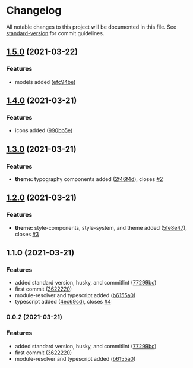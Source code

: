 # Changelog

All notable changes to this project will be documented in this file. See [standard-version](https://github.com/conventional-changelog/standard-version) for commit guidelines.

## [1.5.0](https://github.com/andradeB/banQi/compare/v1.4.0...v1.5.0) (2021-03-22)


### Features

* models added ([efc94be](https://github.com/andradeB/banQi/commit/efc94be9fe1f4e54fda47e8243d6fb5331187d2d))

## [1.4.0](https://github.com/andradeB/banQi/compare/v1.3.0...v1.4.0) (2021-03-21)


### Features

* icons added ([990bb5e](https://github.com/andradeB/banQi/commit/990bb5e3a2399850b13735e741016485b3b7d97f))

## [1.3.0](https://github.com/andradeB/banQi/compare/v1.2.0...v1.3.0) (2021-03-21)


### Features

* **theme:** typography components added ([2f46f4d](https://github.com/andradeB/banQi/commit/2f46f4d64091b733f02b6f6c0a2a1ec24cadde9e)), closes [#2](https://github.com/andradeB/banQi/issues/2)

## [1.2.0](https://github.com/andradeB/banQi/compare/v1.1.0...v1.2.0) (2021-03-21)


### Features

* **theme:** style-components, style-system, and theme added ([5fe8e47](https://github.com/andradeB/banQi/commit/5fe8e47901ec8c8b334fc240c33785cd214e73f0)), closes [#3](https://github.com/andradeB/banQi/issues/3)

## 1.1.0 (2021-03-21)


### Features

* added standard version, husky, and commitlint ([77299bc](https://github.com/andradeB/banQi/commit/77299bc9764770f2f9fe306879d5f2345f99be22))
* first commit ([3622220](https://github.com/andradeB/banQi/commit/3622220eef0e091d764ab29a5c1fe31813a843cd))
* module-resolver and typescript added ([b6155a0](https://github.com/andradeB/banQi/commit/b6155a0667d5ed0c3801e1fa35e5c761eda068d5))
* typescript added ([4ec69cd](https://github.com/andradeB/banQi/commit/4ec69cdd1f3680da72b109f67bf24a791066e39e)), closes [#4](https://github.com/andradeB/banQi/issues/4)

### 0.0.2 (2021-03-21)


### Features

* added standard version, husky, and commitlint ([77299bc](https://github.com/andradeB/banQi/commit/77299bc9764770f2f9fe306879d5f2345f99be22))
* first commit ([3622220](https://github.com/andradeB/banQi/commit/3622220eef0e091d764ab29a5c1fe31813a843cd))
* module-resolver and typescript added ([b6155a0](https://github.com/andradeB/banQi/commit/b6155a0667d5ed0c3801e1fa35e5c761eda068d5))
